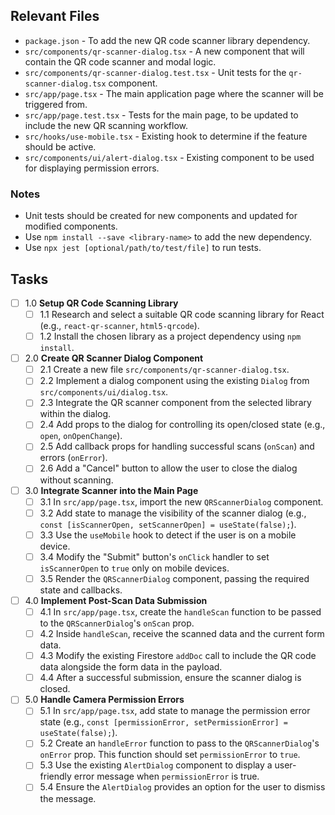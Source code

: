 ## Relevant Files

- `package.json` - To add the new QR code scanner library dependency.
- `src/components/qr-scanner-dialog.tsx` - A new component that will contain the QR code scanner and modal logic.
- `src/components/qr-scanner-dialog.test.tsx` - Unit tests for the `qr-scanner-dialog.tsx` component.
- `src/app/page.tsx` - The main application page where the scanner will be triggered from.
- `src/app/page.test.tsx` - Tests for the main page, to be updated to include the new QR scanning workflow.
- `src/hooks/use-mobile.tsx` - Existing hook to determine if the feature should be active.
- `src/components/ui/alert-dialog.tsx` - Existing component to be used for displaying permission errors.

### Notes

- Unit tests should be created for new components and updated for modified components.
- Use `npm install --save <library-name>` to add the new dependency.
- Use `npx jest [optional/path/to/test/file]` to run tests.

## Tasks

- [ ] 1.0 **Setup QR Code Scanning Library**
  - [ ] 1.1 Research and select a suitable QR code scanning library for React (e.g., `react-qr-scanner`, `html5-qrcode`).
  - [ ] 1.2 Install the chosen library as a project dependency using `npm install`.

- [ ] 2.0 **Create QR Scanner Dialog Component**
  - [ ] 2.1 Create a new file `src/components/qr-scanner-dialog.tsx`.
  - [ ] 2.2 Implement a dialog component using the existing `Dialog` from `src/components/ui/dialog.tsx`.
  - [ ] 2.3 Integrate the QR scanner component from the selected library within the dialog.
  - [ ] 2.4 Add props to the dialog for controlling its open/closed state (e.g., `open`, `onOpenChange`).
  - [ ] 2.5 Add callback props for handling successful scans (`onScan`) and errors (`onError`).
  - [ ] 2.6 Add a "Cancel" button to allow the user to close the dialog without scanning.

- [ ] 3.0 **Integrate Scanner into the Main Page**
  - [ ] 3.1 In `src/app/page.tsx`, import the new `QRScannerDialog` component.
  - [ ] 3.2 Add state to manage the visibility of the scanner dialog (e.g., `const [isScannerOpen, setScannerOpen] = useState(false);`).
  - [ ] 3.3 Use the `useMobile` hook to detect if the user is on a mobile device.
  - [ ] 3.4 Modify the "Submit" button's `onClick` handler to set `isScannerOpen` to `true` only on mobile devices.
  - [ ] 3.5 Render the `QRScannerDialog` component, passing the required state and callbacks.

- [ ] 4.0 **Implement Post-Scan Data Submission**
  - [ ] 4.1 In `src/app/page.tsx`, create the `handleScan` function to be passed to the `QRScannerDialog`'s `onScan` prop.
  - [ ] 4.2 Inside `handleScan`, receive the scanned data and the current form data.
  - [ ] 4.3 Modify the existing Firestore `addDoc` call to include the QR code data alongside the form data in the payload.
  - [ ] 4.4 After a successful submission, ensure the scanner dialog is closed.

- [ ] 5.0 **Handle Camera Permission Errors**
  - [ ] 5.1 In `src/app/page.tsx`, add state to manage the permission error state (e.g., `const [permissionError, setPermissionError] = useState(false);`).
  - [ ] 5.2 Create an `handleError` function to pass to the `QRScannerDialog`'s `onError` prop. This function should set `permissionError` to `true`.
  - [ ] 5.3 Use the existing `AlertDialog` component to display a user-friendly error message when `permissionError` is true.
  - [ ] 5.4 Ensure the `AlertDialog` provides an option for the user to dismiss the message.
